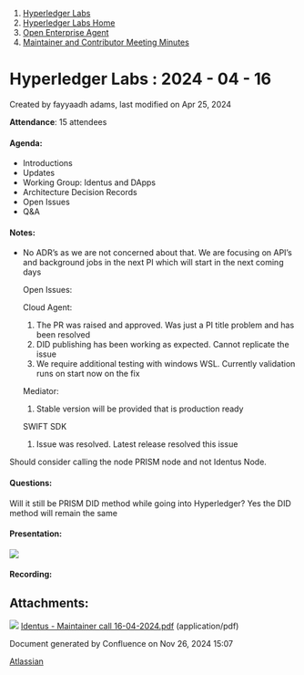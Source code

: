 1. [Hyperledger Labs](index.html)
2. [Hyperledger Labs Home](Hyperledger-Labs-Home_20283400.html)
3. [Open Enterprise Agent](Open-Enterprise-Agent_20290912.html)
4. [Maintainer and Contributor Meeting Minutes](Maintainer-and-Contributor-Meeting-Minutes_20283447.html)

# Hyperledger Labs : 2024 - 04 - 16

Created by fayyaadh adams, last modified on Apr 25, 2024

**Attendance**: 15 attendees

#### **Agenda**:

- Introductions
- Updates
- Working Group: Identus and DApps
- Architecture Decision Records
- Open Issues
- Q&amp;A

#### **Notes:**

- No ADR’s as we are not concerned about that. We are focusing on API’s and background jobs in the next PI which will start in the next coming days 
  
  Open Issues: 
  
  Cloud Agent:
  
  1. The PR was raised and approved. Was just a PI title problem and has been resolved
  2. DID publishing has been working as expected. Cannot replicate the issue
  3. We require additional testing with windows WSL. Currently validation runs on start now on the fix
  
  Mediator:
  
  1. Stable version will be provided that is production ready
  
  SWIFT SDK
  
  1. Issue was resolved. Latest release resolved this issue

Should consider calling the node PRISM node and not Identus Node. 

#### **Questions:**

Will it still be PRISM DID method while going into Hyperledger? Yes the DID method will remain the same

#### **Presentation**:

[![](attachments/thumbnails/20291089/20294561)](attachments/20291089/20294561.pdf)

#### **Recording:**

## Attachments:

![](images/icons/bullet_blue.gif) [Identus - Maintainer call 16-04-2024.pdf](attachments/20291089/20294561.pdf) (application/pdf)

Document generated by Confluence on Nov 26, 2024 15:07

[Atlassian](http://www.atlassian.com/)
